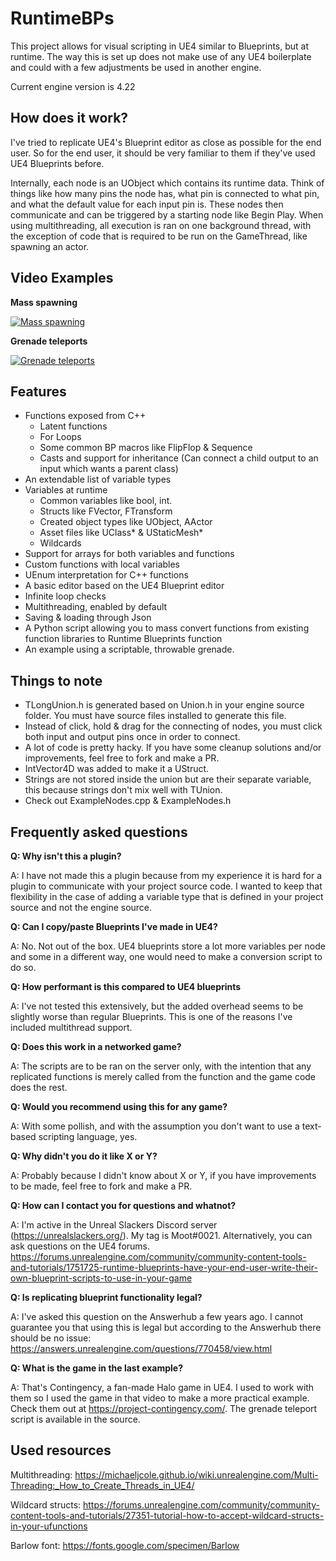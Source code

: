 # RuntimeBPs
This project allows for visual scripting in UE4 similar to Blueprints, but at runtime. The way this is set up does not make use of any UE4 boilerplate and could with a few adjustments be used in another engine.

Current engine version is 4.22

## How does it work?
I've tried to replicate UE4's Blueprint editor as close as possible for the end user. So for the end user, it should be very familiar to them if they've used UE4 Blueprints before.

Internally, each node is an UObject which contains its runtime data. Think of things like how many pins the node has, what pin is connected to what pin, and what the default value for each input pin is. These nodes then communicate and can be triggered by a starting node like Begin Play. When using multithreading, all execution is ran on one background thread, with the exception of code that is required to be run on the GameThread, like spawning an actor.

## Video Examples
**Mass spawning**

[![Mass spawning](https://img.youtube.com/vi/JL6fOXXktd4/0.jpg)](https://www.youtube.com/watch?v=JL6fOXXktd4)

**Grenade teleports**

[![Grenade teleports](https://img.youtube.com/vi/1zpZ1pBPDS0/0.jpg)](https://www.youtube.com/watch?v=1zpZ1pBPDS0)

## Features
- Functions exposed from C++
	- Latent functions
	- For Loops
	- Some common BP macros like FlipFlop & Sequence
	- Casts and support for inheritance (Can connect a child output to an input which wants a parent class)
- An extendable list of variable types
- Variables at runtime
	- Common variables like bool, int.
	- Structs like FVector, FTransform
	- Created object types like UObject, AActor
	- Asset files like UClass* & UStaticMesh*
	- Wildcards
- Support for arrays for both variables and functions
- Custom functions with local variables
- UEnum interpretation for C++ functions
- A basic editor based on the UE4 Blueprint editor
- Infinite loop checks
- Multithreading, enabled by default
- Saving & loading through Json
- A Python script allowing you to mass convert functions from existing function libraries to Runtime Blueprints function
- An example using a scriptable, throwable grenade.

## Things to note ##
- TLongUnion.h is generated based on Union.h in your engine source folder. You must have source files installed to generate this file.
- Instead of click, hold & drag for the connecting of nodes, you must click both input and output pins once in order to connect.
- A lot of code is pretty hacky. If you have some cleanup solutions and/or improvements, feel free to fork and make a PR.
- IntVector4D was added to make it a UStruct.
- Strings are not stored inside the union but are their separate variable, this because strings don't mix well with TUnion.
- Check out ExampleNodes.cpp & ExampleNodes.h 

## Frequently asked questions
**Q: Why isn't this a plugin?**

A: I have not made this a plugin because from my experience it is hard for a plugin to communicate with your project source code. I wanted to keep that flexibility in the case of adding a variable type that is defined in your project source and not the engine source.

**Q: Can I copy/paste Blueprints I've made in UE4?**

A: No. Not out of the box. UE4 blueprints store a lot more variables per node and some in a different way, one would need to make a conversion script to do so.

**Q: How performant is this compared to UE4 blueprints**

A: I've not tested this extensively, but the added overhead seems to be slightly worse than regular Blueprints. This is one of the reasons I've included multithread support.

**Q: Does this work in a networked game?**

A: The scripts are to be ran on the server only, with the intention that any replicated functions is merely called from the function and the game code does the rest.

**Q: Would you recommend using this for any game?**

A: With some pollish, and with the assumption you don't want to use a text-based scripting language, yes.

**Q: Why didn't you do it like X or Y?**

A: Probably because I didn't know about X or Y, if you have improvements to be made, feel free to fork and make a PR.

**Q: How can I contact you for questions and whatnot?**

A: I'm active in the Unreal Slackers Discord server (https://unrealslackers.org/). My tag is Moot#0021. Alternatively, you can ask questions on the UE4 forums. https://forums.unrealengine.com/community/community-content-tools-and-tutorials/1751725-runtime-blueprints-have-your-end-user-write-their-own-blueprint-scripts-to-use-in-your-game

**Q: Is replicating blueprint functionality legal?**

A: I've asked this question on the Answerhub a few years ago. I cannot guarantee you that using this is legal but according to the Answerhub there should be no issue: https://answers.unrealengine.com/questions/770458/view.html

**Q: What is the game in the last example?**

A: That's Contingency, a fan-made Halo game in UE4. I used to work with them so I used the game in that video to make a more practical example. Check them out at https://project-contingency.com/. The grenade teleport script is available in the source.

## Used resources
Multithreading: https://michaeljcole.github.io/wiki.unrealengine.com/Multi-Threading:_How_to_Create_Threads_in_UE4/

Wildcard structs: https://forums.unrealengine.com/community/community-content-tools-and-tutorials/27351-tutorial-how-to-accept-wildcard-structs-in-your-ufunctions

Barlow font: https://fonts.google.com/specimen/Barlow
